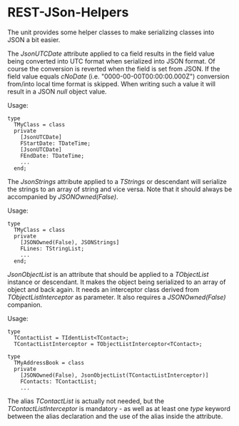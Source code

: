 # REST-JSon-Helpers

The unit provides some helper classes to make serializing classes into JSON a bit easier.

The _JsonUTCDate_ attribute applied to ca field results in the field value being converted into UTC format when serialized into JSON format. Of course the conversion is reverted when the field is set from JSON. If the field value equals _cNoDate_ (i.e. "0000-00-00T00:00:00.000Z") conversion from/into local time format is skipped. When writing such a value it will result in a JSON _null_ object value.

Usage:
```Delphi
type
  TMyClass = class
  private
    [JsonUTCDate]
    FStartDate: TDateTime;
    [JsonUTCDate]
    FEndDate: TDateTime;
    ...
  end;
```

The _JsonStrings_ attribute applied to a _TStrings_ or descendant will serialize the strings to an array of string and vice versa. Note that it should always be accompanied by _JSONOwned(False)_.

Usage:
```Delphi
type
  TMyClass = class
  private
    [JSONOwned(False), JSONStrings]
    FLines: TStringList;
    ...
  end;
```

_JsonObjectList_ is an attribute that should be applied to a _TObjectList<T>_ instance or descendant. It makes the object being serialized to an array of object and back again. It needs an interceptor class derived from _TObjectListInterceptor<T>_ as parameter. 
It also requires a _JSONOwned(False)_ companion.
  
Usage:
```Delphi
type
  TContactList = TIdentList<TContact>;
  TContactListInterceptor = TObjectListInterceptor<TContact>;

type
  TMyAddressBook = class
  private
    [JSONOwned(False), JsonObjectList(TContactListInterceptor)]
    FContacts: TContactList;
    ...
```
The alias _TContactList_ is actually not needed, but the _TContactListInterceptor_ is mandatory - as well as at least one _type_ keyword between the alias declaration and the use of the alias inside the attribute.
